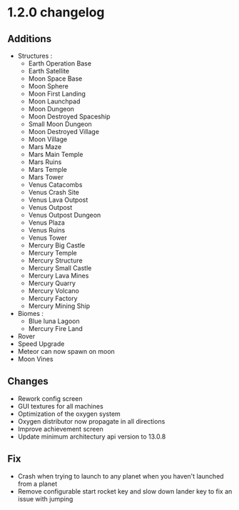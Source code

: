 # 1.2.0 changelog

## Additions
- Structures :
  - Earth Operation Base
  - Earth Satellite
  - Moon Space Base
  - Moon Sphere
  - Moon First Landing
  - Moon Launchpad
  - Moon Dungeon
  - Moon Destroyed Spaceship
  - Small Moon Dungeon
  - Moon Destroyed Village
  - Moon Village
  - Mars Maze
  - Mars Main Temple
  - Mars Ruins
  - Mars Temple
  - Mars Tower
  - Venus Catacombs
  - Venus Crash Site
  - Venus Lava Outpost
  - Venus Outpost
  - Venus Outpost Dungeon
  - Venus Plaza
  - Venus Ruins
  - Venus Tower
  - Mercury Big Castle
  - Mercury Temple
  - Mercury Structure
  - Mercury Small Castle
  - Mercury Lava Mines
  - Mercury Quarry
  - Mercury Volcano
  - Mercury Factory
  - Mercury Mining Ship
- Biomes :
  - Blue luna Lagoon
  - Mercury Fire Land
- Rover
- Speed Upgrade
- Meteor can now spawn on moon
- Moon Vines

## Changes
- Rework config screen
- GUI textures for all machines
- Optimization of the oxygen system
- Oxygen distributor now propagate in all directions
- Improve achievement screen
- Update minimum architectury api version to 13.0.8

## Fix
- Crash when trying to launch to any planet when you haven't launched from a planet
- Remove configurable start rocket key and slow down lander key to fix an issue with jumping
